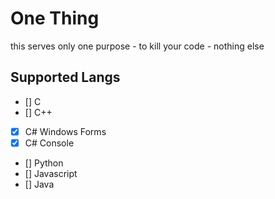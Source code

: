 # One Thing

this serves only one purpose - to kill your code - nothing else

## Supported Langs

- [] C
- [] C++
- [x] C# Windows Forms
- [x] C# Console
- [] Python
- [] Javascript
- [] Java
